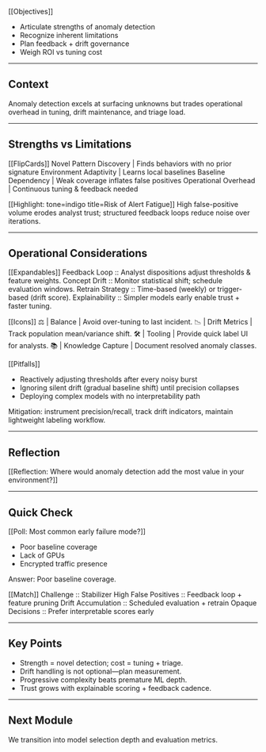 <!-- Module 1 - Lesson 3: Data Quality & Preparation -->

[[Objectives]]
- Articulate strengths of anomaly detection
- Recognize inherent limitations
- Plan feedback + drift governance
- Weigh ROI vs tuning cost

---

## **Context**
Anomaly detection excels at surfacing unknowns but trades operational overhead in tuning, drift maintenance, and triage load.

---

## **Strengths vs Limitations**

[[FlipCards]]
Novel Pattern Discovery | Finds behaviors with no prior signature
Environment Adaptivity | Learns local baselines
Baseline Dependency | Weak coverage inflates false positives
Operational Overhead | Continuous tuning & feedback needed

[[Highlight: tone=indigo title=Risk of Alert Fatigue]]
High false-positive volume erodes analyst trust; structured feedback loops reduce noise over iterations.

---

## **Operational Considerations**

[[Expandables]]
Feedback Loop :: Analyst dispositions adjust thresholds & feature weights.
Concept Drift :: Monitor statistical shift; schedule evaluation windows.
Retrain Strategy :: Time-based (weekly) or trigger-based (drift score).
Explainability :: Simpler models early enable trust + faster tuning.

[[Icons]]
⚖️ | Balance | Avoid over-tuning to last incident.
📉 | Drift Metrics | Track population mean/variance shift.
🛠️ | Tooling | Provide quick label UI for analysts.
📚 | Knowledge Capture | Document resolved anomaly classes.

[[Pitfalls]]
- Reactively adjusting thresholds after every noisy burst
- Ignoring silent drift (gradual baseline shift) until precision collapses
- Deploying complex models with no interpretability path

Mitigation: instrument precision/recall, track drift indicators, maintain lightweight labeling workflow.

---

## **Reflection**

[[Reflection: Where would anomaly detection add the most value in your environment?]]

---

## **Quick Check**

[[Poll: Most common early failure mode?]]
- Poor baseline coverage
- Lack of GPUs
- Encrypted traffic presence

Answer: Poor baseline coverage.

[[Match]]
Challenge :: Stabilizer
High False Positives :: Feedback loop + feature pruning
Drift Accumulation :: Scheduled evaluation + retrain
Opaque Decisions :: Prefer interpretable scores early

---

## **Key Points**
- Strength = novel detection; cost = tuning + triage.
- Drift handling is not optional—plan measurement.
- Progressive complexity beats premature ML depth.
- Trust grows with explainable scoring + feedback cadence.

---

## **Next Module**
We transition into model selection depth and evaluation metrics.
